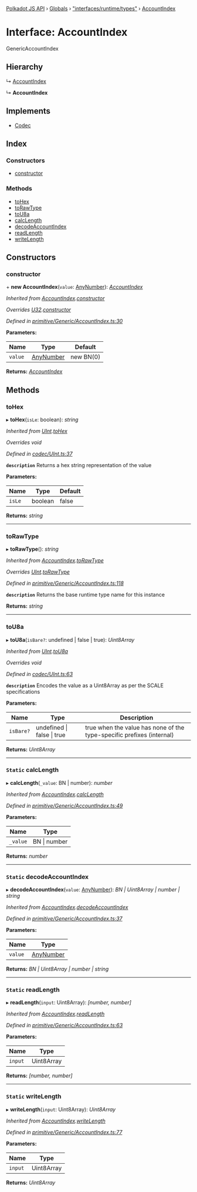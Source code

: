 [Polkadot JS API](../README.md) › [Globals](../globals.md) › ["interfaces/runtime/types"](../modules/_interfaces_runtime_types_.md) › [AccountIndex](_interfaces_runtime_types_.accountindex.md)

# Interface: AccountIndex

GenericAccountIndex

## Hierarchy

  ↳ [AccountIndex](../classes/_primitive_generic_accountindex_.accountindex.md)

  ↳ **AccountIndex**

## Implements

* [Codec](_types_.codec.md)

## Index

### Constructors

* [constructor](_interfaces_runtime_types_.accountindex.md#constructor)

### Methods

* [toHex](_interfaces_runtime_types_.accountindex.md#tohex)
* [toRawType](_interfaces_runtime_types_.accountindex.md#torawtype)
* [toU8a](_interfaces_runtime_types_.accountindex.md#tou8a)
* [calcLength](_interfaces_runtime_types_.accountindex.md#static-calclength)
* [decodeAccountIndex](_interfaces_runtime_types_.accountindex.md#static-decodeaccountindex)
* [readLength](_interfaces_runtime_types_.accountindex.md#static-readlength)
* [writeLength](_interfaces_runtime_types_.accountindex.md#static-writelength)

## Constructors

###  constructor

\+ **new AccountIndex**(`value`: [AnyNumber](../modules/_types_.md#anynumber)): *[AccountIndex](_interfaces_runtime_types_.accountindex.md)*

*Inherited from [AccountIndex](../classes/_primitive_generic_accountindex_.accountindex.md).[constructor](../classes/_primitive_generic_accountindex_.accountindex.md#constructor)*

*Overrides [U32](../classes/_primitive_u32_.u32.md).[constructor](../classes/_primitive_u32_.u32.md#constructor)*

*Defined in [primitive/Generic/AccountIndex.ts:30](https://github.com/polkadot-js/api/blob/a31921b88e/packages/types/src/primitive/Generic/AccountIndex.ts#L30)*

**Parameters:**

Name | Type | Default |
------ | ------ | ------ |
`value` | [AnyNumber](../modules/_types_.md#anynumber) |  new BN(0) |

**Returns:** *[AccountIndex](_interfaces_runtime_types_.accountindex.md)*

## Methods

###  toHex

▸ **toHex**(`isLe`: boolean): *string*

*Inherited from [UInt](../classes/_codec_uint_.uint.md).[toHex](../classes/_codec_uint_.uint.md#tohex)*

*Overrides void*

*Defined in [codec/UInt.ts:37](https://github.com/polkadot-js/api/blob/a31921b88e/packages/types/src/codec/UInt.ts#L37)*

**`description`** Returns a hex string representation of the value

**Parameters:**

Name | Type | Default |
------ | ------ | ------ |
`isLe` | boolean | false |

**Returns:** *string*

___

###  toRawType

▸ **toRawType**(): *string*

*Inherited from [AccountIndex](../classes/_primitive_generic_accountindex_.accountindex.md).[toRawType](../classes/_primitive_generic_accountindex_.accountindex.md#torawtype)*

*Overrides [UInt](../classes/_codec_uint_.uint.md).[toRawType](../classes/_codec_uint_.uint.md#torawtype)*

*Defined in [primitive/Generic/AccountIndex.ts:118](https://github.com/polkadot-js/api/blob/a31921b88e/packages/types/src/primitive/Generic/AccountIndex.ts#L118)*

**`description`** Returns the base runtime type name for this instance

**Returns:** *string*

___

###  toU8a

▸ **toU8a**(`isBare?`: undefined | false | true): *Uint8Array*

*Inherited from [UInt](../classes/_codec_uint_.uint.md).[toU8a](../classes/_codec_uint_.uint.md#tou8a)*

*Overrides void*

*Defined in [codec/UInt.ts:63](https://github.com/polkadot-js/api/blob/a31921b88e/packages/types/src/codec/UInt.ts#L63)*

**`description`** Encodes the value as a Uint8Array as per the SCALE specifications

**Parameters:**

Name | Type | Description |
------ | ------ | ------ |
`isBare?` | undefined &#124; false &#124; true | true when the value has none of the type-specific prefixes (internal)  |

**Returns:** *Uint8Array*

___

### `Static` calcLength

▸ **calcLength**(`_value`: BN | number): *number*

*Inherited from [AccountIndex](../classes/_primitive_generic_accountindex_.accountindex.md).[calcLength](../classes/_primitive_generic_accountindex_.accountindex.md#static-calclength)*

*Defined in [primitive/Generic/AccountIndex.ts:49](https://github.com/polkadot-js/api/blob/a31921b88e/packages/types/src/primitive/Generic/AccountIndex.ts#L49)*

**Parameters:**

Name | Type |
------ | ------ |
`_value` | BN &#124; number |

**Returns:** *number*

___

### `Static` decodeAccountIndex

▸ **decodeAccountIndex**(`value`: [AnyNumber](../modules/_types_.md#anynumber)): *BN | Uint8Array | number | string*

*Inherited from [AccountIndex](../classes/_primitive_generic_accountindex_.accountindex.md).[decodeAccountIndex](../classes/_primitive_generic_accountindex_.accountindex.md#static-decodeaccountindex)*

*Defined in [primitive/Generic/AccountIndex.ts:37](https://github.com/polkadot-js/api/blob/a31921b88e/packages/types/src/primitive/Generic/AccountIndex.ts#L37)*

**Parameters:**

Name | Type |
------ | ------ |
`value` | [AnyNumber](../modules/_types_.md#anynumber) |

**Returns:** *BN | Uint8Array | number | string*

___

### `Static` readLength

▸ **readLength**(`input`: Uint8Array): *[number, number]*

*Inherited from [AccountIndex](../classes/_primitive_generic_accountindex_.accountindex.md).[readLength](../classes/_primitive_generic_accountindex_.accountindex.md#static-readlength)*

*Defined in [primitive/Generic/AccountIndex.ts:63](https://github.com/polkadot-js/api/blob/a31921b88e/packages/types/src/primitive/Generic/AccountIndex.ts#L63)*

**Parameters:**

Name | Type |
------ | ------ |
`input` | Uint8Array |

**Returns:** *[number, number]*

___

### `Static` writeLength

▸ **writeLength**(`input`: Uint8Array): *Uint8Array*

*Inherited from [AccountIndex](../classes/_primitive_generic_accountindex_.accountindex.md).[writeLength](../classes/_primitive_generic_accountindex_.accountindex.md#static-writelength)*

*Defined in [primitive/Generic/AccountIndex.ts:77](https://github.com/polkadot-js/api/blob/a31921b88e/packages/types/src/primitive/Generic/AccountIndex.ts#L77)*

**Parameters:**

Name | Type |
------ | ------ |
`input` | Uint8Array |

**Returns:** *Uint8Array*
